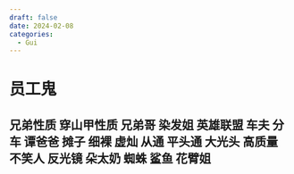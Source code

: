 ```yaml
---
draft: false
date: 2024-02-08 
categories:
  - Gui
---
```

# 员工鬼

## 兄弟性质 穿山甲性质 兄弟哥 染发姐 英雄联盟 车夫 分车 谭爸爸 摊子 细裸 虚灿 从通 平头通 大光头 高质量 不笑人 反光镜 朵太奶 蜘蛛 鲨鱼 花臂姐